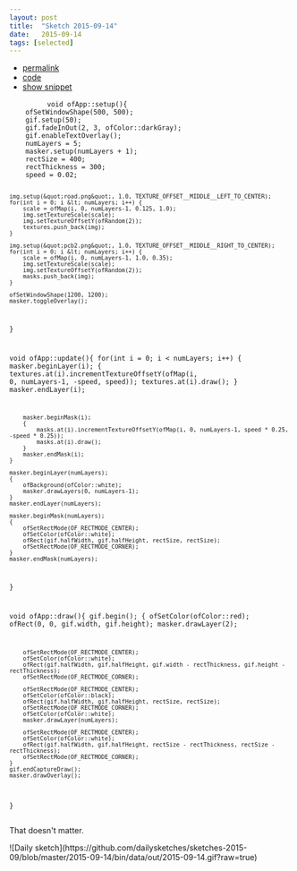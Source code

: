 ```yaml
---
layout: post
title:  "Sketch 2015-09-14"
date:   2015-09-14
tags: [selected]
---
```

<div class="code">
    <ul>
		<li><a href="{% post_url 2015-09-14-sketch %}">permalink</a></li>
		<li><a href="https://github.com/dailysketches/sketches-2015-09/tree/master/2015-09-14">code</a></li>
		<li><a href="#" class="snippet-button">show snippet</a></li>
	</ul>
    <pre class="snippet">
        <code class="cpp">void ofApp::setup(){
    ofSetWindowShape(500, 500);
    gif.setup(50);
    gif.fadeInOut(2, 3, ofColor::darkGray);
    gif.enableTextOverlay();
    numLayers = 5;
    masker.setup(numLayers + 1);
    rectSize = 400;
    rectThickness = 300;
    speed = 0.02;
    
    img.setup(&quot;road.png&quot;, 1.0, TEXTURE_OFFSET__MIDDLE__LEFT_TO_CENTER);
    for(int i = 0; i &lt; numLayers; i++) {
        scale = ofMap(i, 0, numLayers-1, 0.125, 1.0);
        img.setTextureScale(scale);
        img.setTextureOffsetY(ofRandom(2));
        textures.push_back(img);
    }
    
    img.setup(&quot;pcb2.png&quot;, 1.0, TEXTURE_OFFSET__MIDDLE__RIGHT_TO_CENTER);
    for(int i = 0; i &lt; numLayers; i++) {
        scale = ofMap(i, 0, numLayers-1, 1.0, 0.35);
        img.setTextureScale(scale);
        img.setTextureOffsetY(ofRandom(2));
        masks.push_back(img);
    }

    ofSetWindowShape(1200, 1200);
    masker.toggleOverlay();
}

void ofApp::update(){
    for(int i = 0; i &lt; numLayers; i++) {
        masker.beginLayer(i);
        {
            textures.at(i).incrementTextureOffsetY(ofMap(i, 0, numLayers-1, -speed, speed));
            textures.at(i).draw();
        }
        masker.endLayer(i);
        
        masker.beginMask(i);
        {
            masks.at(i).incrementTextureOffsetY(ofMap(i, 0, numLayers-1, speed * 0.25, -speed * 0.25));
            masks.at(i).draw();
        }
        masker.endMask(i);
    }

    masker.beginLayer(numLayers);
    {
        ofBackground(ofColor::white);
        masker.drawLayers(0, numLayers-1);
    }
    masker.endLayer(numLayers);

    masker.beginMask(numLayers);
    {
        ofSetRectMode(OF_RECTMODE_CENTER);
        ofSetColor(ofColor::white);
        ofRect(gif.halfWidth, gif.halfHeight, rectSize, rectSize);
        ofSetRectMode(OF_RECTMODE_CORNER);
    }
    masker.endMask(numLayers);
}

void ofApp::draw(){
    gif.begin();
    {
        ofSetColor(ofColor::red);
        ofRect(0, 0, gif.width, gif.height);
        masker.drawLayer(2);
        
        ofSetRectMode(OF_RECTMODE_CENTER);
        ofSetColor(ofColor::white);
        ofRect(gif.halfWidth, gif.halfHeight, gif.width - rectThickness, gif.height - rectThickness);
        ofSetRectMode(OF_RECTMODE_CORNER);
        
        ofSetRectMode(OF_RECTMODE_CENTER);
        ofSetColor(ofColor::black);
        ofRect(gif.halfWidth, gif.halfHeight, rectSize, rectSize);
        ofSetRectMode(OF_RECTMODE_CORNER);
        ofSetColor(ofColor::white);
        masker.drawLayer(numLayers);
        
        ofSetRectMode(OF_RECTMODE_CENTER);
        ofSetColor(ofColor::white);
        ofRect(gif.halfWidth, gif.halfHeight, rectSize - rectThickness, rectSize - rectThickness);
        ofSetRectMode(OF_RECTMODE_CORNER);
    }
    gif.endCaptureDraw();
    masker.drawOverlay();
}</code>
    </pre>
</div>
<p class="description">That doesn't matter.</p>
![Daily sketch](https://github.com/dailysketches/sketches-2015-09/blob/master/2015-09-14/bin/data/out/2015-09-14.gif?raw=true)
